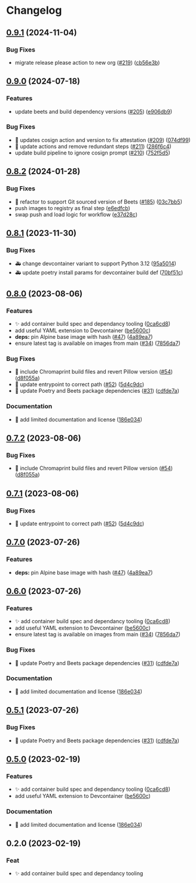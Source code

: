 # Changelog

## [0.9.1](https://github.com/arrrgi/beets-alpine-exec/compare/v0.9.0...v0.9.1) (2024-11-04)


### Bug Fixes

* migrate release please action to new org ([#219](https://github.com/arrrgi/beets-alpine-exec/issues/219)) ([cb56e3b](https://github.com/arrrgi/beets-alpine-exec/commit/cb56e3b626ee51b293ea182e3e607273c8cb8d69))

## [0.9.0](https://github.com/arrrgi/beets-alpine-exec/compare/v0.8.2...v0.9.0) (2024-07-18)


### Features

* update beets and build dependency versions ([#205](https://github.com/arrrgi/beets-alpine-exec/issues/205)) ([e906db9](https://github.com/arrrgi/beets-alpine-exec/commit/e906db90d5fb7ead1c2cd87ae017d066e1ef21a2))


### Bug Fixes

* 🐛 updates cosign action and version to fix attestation ([#209](https://github.com/arrrgi/beets-alpine-exec/issues/209)) ([074df99](https://github.com/arrrgi/beets-alpine-exec/commit/074df9943493489af79403e23c83f393485f4989))
* 👷 update actions and remove redundant steps ([#211](https://github.com/arrrgi/beets-alpine-exec/issues/211)) ([286f6c4](https://github.com/arrrgi/beets-alpine-exec/commit/286f6c45ffe3580f54fcab41046e0dfcd684804b))
* update build pipeline to ignore cosign prompt ([#210](https://github.com/arrrgi/beets-alpine-exec/issues/210)) ([752f5d5](https://github.com/arrrgi/beets-alpine-exec/commit/752f5d5667cabcb8adc288d813291de0636a39a2))

## [0.8.2](https://github.com/arrrgi/beets-alpine-exec/compare/v0.8.1...v0.8.2) (2024-01-28)


### Bug Fixes

* 🔧 refactor to support Git sourced version of Beets ([#185](https://github.com/arrrgi/beets-alpine-exec/issues/185)) ([03c7bb5](https://github.com/arrrgi/beets-alpine-exec/commit/03c7bb5cf0f2315a1611a54f4d657dfe74cba035))
* push images to registry as final step ([e6edfcb](https://github.com/arrrgi/beets-alpine-exec/commit/e6edfcbfecb53b77a9ab155dbceebc79956f4319))
* swap push and load logic for workflow ([e37d28c](https://github.com/arrrgi/beets-alpine-exec/commit/e37d28cf0cbdae33149233ba06fae787a6780766))

## [0.8.1](https://github.com/arrrgi/beets-alpine-exec/compare/v0.8.0...v0.8.1) (2023-11-30)


### Bug Fixes

* 🚑️ change devcontainer variant to support Python 3.12 ([95a5014](https://github.com/arrrgi/beets-alpine-exec/commit/95a50147fbc8d1c3e43d95cd3e37cfeaf4e45e3c))
* 🚑️ update poetry install params for devcontainer build def ([70bf51c](https://github.com/arrrgi/beets-alpine-exec/commit/70bf51c068ce028a8c57c4aed4698b908ffc1b6c))

## [0.8.0](https://github.com/arrrgi/beets-alpine-exec/compare/v0.7.2...v0.8.0) (2023-08-06)


### Features

* ✨ add container build spec and dependancy tooling ([0ca6cd8](https://github.com/arrrgi/beets-alpine-exec/commit/0ca6cd80ecd8f5c08157d7413fa1aacc8a2af1c3))
* add useful YAML extension to Devcontainer ([be5600c](https://github.com/arrrgi/beets-alpine-exec/commit/be5600c060fadd0218fd2d027fd95610b32bc42c))
* **deps:** pin Alpine base image with hash ([#47](https://github.com/arrrgi/beets-alpine-exec/issues/47)) ([4a89ea7](https://github.com/arrrgi/beets-alpine-exec/commit/4a89ea705b2c2d587ae1c81e11c74b45058afb2f))
* ensure latest tag is available on images from main ([#34](https://github.com/arrrgi/beets-alpine-exec/issues/34)) ([7856da7](https://github.com/arrrgi/beets-alpine-exec/commit/7856da7fb0bf37c1f8e5aef040eb4e93c2609838))


### Bug Fixes

* 🐛 include Chromaprint build files and revert Pillow version ([#54](https://github.com/arrrgi/beets-alpine-exec/issues/54)) ([d8f055a](https://github.com/arrrgi/beets-alpine-exec/commit/d8f055a5da68bb043902958472159479beade78e))
* 🐛 update entrypoint to correct path ([#52](https://github.com/arrrgi/beets-alpine-exec/issues/52)) ([5d4c9dc](https://github.com/arrrgi/beets-alpine-exec/commit/5d4c9dc96decd7e5b16dbc8a2f04a04c446327e3))
* 🐛 update Poetry and Beets package dependencies ([#31](https://github.com/arrrgi/beets-alpine-exec/issues/31)) ([cdfde7a](https://github.com/arrrgi/beets-alpine-exec/commit/cdfde7a6bf0cd96fdb2b2a60955a5c35c1bc943f))


### Documentation

* 📝 add limited documentation and license ([186e034](https://github.com/arrrgi/beets-alpine-exec/commit/186e034711a074a42de7a3861de952a68b9feaf1))

## [0.7.2](https://github.com/arrrgi/beets-alpine-exec/compare/v0.7.1...v0.7.2) (2023-08-06)


### Bug Fixes

* 🐛 include Chromaprint build files and revert Pillow version ([#54](https://github.com/arrrgi/beets-alpine-exec/issues/54)) ([d8f055a](https://github.com/arrrgi/beets-alpine-exec/commit/d8f055a5da68bb043902958472159479beade78e))

## [0.7.1](https://github.com/arrrgi/beets-alpine-exec/compare/v0.7.0...v0.7.1) (2023-08-06)


### Bug Fixes

* 🐛 update entrypoint to correct path ([#52](https://github.com/arrrgi/beets-alpine-exec/issues/52)) ([5d4c9dc](https://github.com/arrrgi/beets-alpine-exec/commit/5d4c9dc96decd7e5b16dbc8a2f04a04c446327e3))

## [0.7.0](https://github.com/arrrgi/beets-alpine-exec/compare/v0.6.0...v0.7.0) (2023-07-26)


### Features

* **deps:** pin Alpine base image with hash ([#47](https://github.com/arrrgi/beets-alpine-exec/issues/47)) ([4a89ea7](https://github.com/arrrgi/beets-alpine-exec/commit/4a89ea705b2c2d587ae1c81e11c74b45058afb2f))

## [0.6.0](https://github.com/arrrgi/beets-alpine-exec/compare/v0.5.1...v0.6.0) (2023-07-26)


### Features

* ✨ add container build spec and dependancy tooling ([0ca6cd8](https://github.com/arrrgi/beets-alpine-exec/commit/0ca6cd80ecd8f5c08157d7413fa1aacc8a2af1c3))
* add useful YAML extension to Devcontainer ([be5600c](https://github.com/arrrgi/beets-alpine-exec/commit/be5600c060fadd0218fd2d027fd95610b32bc42c))
* ensure latest tag is available on images from main ([#34](https://github.com/arrrgi/beets-alpine-exec/issues/34)) ([7856da7](https://github.com/arrrgi/beets-alpine-exec/commit/7856da7fb0bf37c1f8e5aef040eb4e93c2609838))


### Bug Fixes

* 🐛 update Poetry and Beets package dependencies ([#31](https://github.com/arrrgi/beets-alpine-exec/issues/31)) ([cdfde7a](https://github.com/arrrgi/beets-alpine-exec/commit/cdfde7a6bf0cd96fdb2b2a60955a5c35c1bc943f))


### Documentation

* 📝 add limited documentation and license ([186e034](https://github.com/arrrgi/beets-alpine-exec/commit/186e034711a074a42de7a3861de952a68b9feaf1))

## [0.5.1](https://github.com/arrrgi/beets-alpine-exec/compare/v0.5.0...v0.5.1) (2023-07-26)


### Bug Fixes

* 🐛 update Poetry and Beets package dependencies ([#31](https://github.com/arrrgi/beets-alpine-exec/issues/31)) ([cdfde7a](https://github.com/arrrgi/beets-alpine-exec/commit/cdfde7a6bf0cd96fdb2b2a60955a5c35c1bc943f))

## [0.5.0](https://github.com/arrrgi/beets-alpine-exec/compare/v0.4.0...v0.5.0) (2023-02-19)


### Features

* ✨ add container build spec and dependancy tooling ([0ca6cd8](https://github.com/arrrgi/beets-alpine-exec/commit/0ca6cd80ecd8f5c08157d7413fa1aacc8a2af1c3))
* add useful YAML extension to Devcontainer ([be5600c](https://github.com/arrrgi/beets-alpine-exec/commit/be5600c060fadd0218fd2d027fd95610b32bc42c))


### Documentation

* 📝 add limited documentation and license ([186e034](https://github.com/arrrgi/beets-alpine-exec/commit/186e034711a074a42de7a3861de952a68b9feaf1))

## 0.2.0 (2023-02-19)

### Feat

- ✨ add container build spec and dependancy tooling
